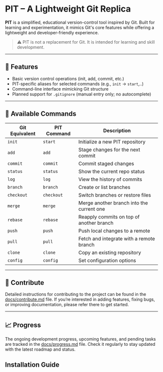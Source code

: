 # PIT – A Lightweight Git Replica

**PIT** is a simplified, educational version-control tool inspired by Git. Built for learning and experimentation, it mimics Git's core features while offering a lightweight and developer-friendly experience.

> ⚠️ PIT is not a replacement for Git. It is intended for learning and skill development.

---

## 🚀 Features

- Basic version control operations (init, add, commit, etc.)
- PIT-specific aliases for selected commands (e.g., `init` → `start`,..)
- Command-line interface mimicking Git structure
- Planned support for `.gitignore` (manual entry only; no autocomplete)

---

## 🧰 Available Commands

| Git Equivalent | PIT Command  | Description                              |
|----------------|--------------|------------------------------------------|
| `init`         | `start`      | Initialize a new PIT repository          |
| `add`          | `add`        | Stage changes for the next commit        |
| `commit`       | `commit`     | Commit staged changes                    |
| `status`       | `status`     | Show the current repo status             |
| `log`          | `log`        | View the history of commits              |
| `branch`       | `branch`     | Create or list branches                  |
| `checkout`     | `checkout`   | Switch branches or restore files         |
| `merge`        | `merge`      | Merge another branch into the current one|
| `rebase`       | `rebase`     | Reapply commits on top of another branch |
| `push`         | `push`       | Push local changes to a remote           |
| `pull`         | `pull`       | Fetch and integrate with a remote branch |
| `clone`        | `clone`      | Copy an existing repository              |
| `config`       | `config`     | Set configuration options                |

---

## 🤝 Contribute

Detailed instructions for contributing to the project can be found in the [docs/contribute.md](docs/contribute.md) file. If you’re interested in adding features, fixing bugs, or improving documentation, please refer there to get started.

---

## 📈 Progress

The ongoing development progress, upcoming features, and pending tasks are tracked in the [docs/progress.md](docs/progress.md) file. Check it regularly to stay updated with the latest roadmap and status.

## Installation Guide

